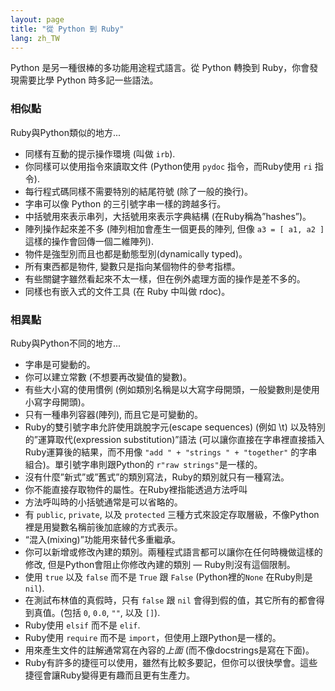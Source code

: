 ```yaml
---
layout: page
title: "從 Python 到 Ruby"
lang: zh_TW
---
```


Python 是另一種很棒的多功能用途程式語言。從 Python 轉換到 Ruby，你會發現需要比學 Python 時多記一些語法。

### 相似點

Ruby與Python類似的地方...

* 同樣有互動的提示操作環境 (叫做 `irb`).
* 你同樣可以使用指令來讀取文件 (Python使用 `pydoc` 指令，而Ruby使用 `ri` 指令).
* 每行程式碼同樣不需要特別的結尾符號 (除了一般的換行)。
* 字串可以像 Python 的三引號字串一樣的跨越多行。
* 中括號用來表示串列，大括號用來表示字典結構 (在Ruby稱為”hashes”)。
* 陣列操作起來差不多 (陣列相加會產生一個更長的陣列, 但像 `a3 = [ a1, a2 ]` 這樣的操作會回傳一個二維陣列).
* 物件是強型別而且也都是動態型別(dynamically typed)。
* 所有東西都是物件, 變數只是指向某個物件的參考指標。
* 有些關鍵字雖然看起來不太一樣，但在例外處理方面的操作是差不多的。
* 同樣也有嵌入式的文件工具 (在 Ruby 中叫做 rdoc)。

### 相異點

Ruby與Python不同的地方...

* 字串是可變動的。
* 你可以建立常數 (不想要再改變值的變數)。
* 有些大小寫的使用慣例 (例如類別名稱是以大寫字母開頭，一般變數則是使用小寫字母開頭)。
* 只有一種串列容器(陣列), 而且它是可變動的。
* Ruby的雙引號字串允許使用跳脫字元(escape sequences) (例如 \\t) 以及特別的”運算取代(expression
  substitution)”語法 (可以讓你直接在字串裡直接插入Ruby運算後的結果，而不用像 `"add " + "strings " +
  "together"` 的字串組合)。單引號字串則跟Python的 `r"raw strings"`是一樣的。
* 沒有什麼”新式”或”舊式”的類別寫法，Ruby的類別就只有一種寫法。
* 你不能直接存取物件的屬性。在Ruby裡指能透過方法呼叫
* 方法呼叫時的小括號通常是可以省略的。
* 有 `public`, `private`, 以及 `protected`
  三種方式來設定存取層級，不像Python裡是用變數名稱前後加底線的方式表示。
* “混入(mixing)”功能用來替代多重繼承。
* 你可以新增或修改內建的類別。兩種程式語言都可以讓你在任何時機做這樣的修改, 但是Python會阻止你修改內建的類別 —
  Ruby則沒有這個限制。
* 使用 `true` 以及 `false` 而不是 `True` 跟 `False` (Python裡的`None` 在Ruby則是
  `nil`).
* 在測試布林值的真假時，只有 `false` 跟 `nil` 會得到假的值，其它所有的都會得到真值。(包括 `0`, `0.0`, `""`,
  以及 `[]`).
* Ruby使用 `elsif` 而不是 `elif`.
* Ruby使用 `require` 而不是 `import`，但使用上跟Python是一樣的。
* 用來產生文件的註解通常寫在內容的*上面* (而不像docstrings是寫在下面)。
* Ruby有許多的捷徑可以使用，雖然有比較多要記，但你可以很快學會。這些捷徑會讓Ruby變得更有趣而且更有生產力。

